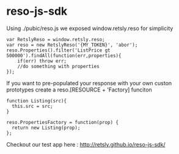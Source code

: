 # reso-js-sdk

Using ./pubic/reso.js we exposed window.retsly.reso for simplicity
```
var RetslyReso = window.retsly.reso;
var reso = new RetslyReso('{MY_TOKEN}', 'abor');
reso.Properties().filter('ListPrice gt 500000').findAll(function(err,properties){
    if(err) throw err;
    //do something with properties
});
```

If you want to pre-populated your response with your own custon prototypes
create a reso.[RESOURCE + 'Factory] funciton
```
function Listing(src){
  this.src = src;
}

reso.PropertiesFactory = function(prop) {
  return new Listing(prop);
};
```
Checkout our test app here :
http://retsly.github.io/reso-js-sdk/

